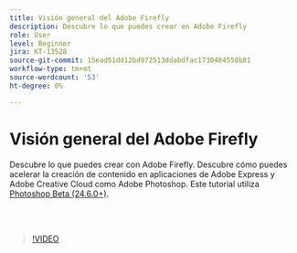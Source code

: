 ```yaml
---
title: Visión general del Adobe Firefly
description: Descubre lo que puedes crear en Adobe Firefly
role: User
level: Beginner
jira: KT-13528
source-git-commit: 15ead51dd12bd972513ddabdfac1730484558b81
workflow-type: tm+mt
source-wordcount: '53'
ht-degree: 0%

---
```


# Visión general del Adobe Firefly

Descubre lo que puedes crear con Adobe Firefly. Descubre cómo puedes acelerar la creación de contenido en aplicaciones de Adobe Express y Adobe Creative Cloud como Adobe Photoshop. Este tutorial utiliza [Photoshop Beta (24.6.0+)](https://helpx.adobe.com/x-productkb/global/creative-cloud-beta.html).

<br> 

>[!VIDEO](https://video.tv.adobe.com/v/3420929?quality=12&learn=on&hidetitle=true)
